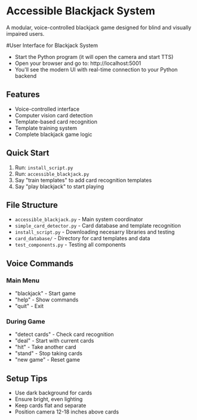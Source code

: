 # Accessible Blackjack System

A modular, voice-controlled blackjack game designed for blind and visually impaired users.

#User Interface for Blackjack System
- Start the Python program (it will open the camera and start TTS)
- Open your browser and go to: http://localhost:5001
- You'll see the modern UI with real-time connection to your Python backend

## Features
- Voice-controlled interface
- Computer vision card detection  
- Template-based card recognition
- Template training system
- Complete blackjack game logic

## Quick Start
1. Run: `install_script.py`
2. Run: `accessible_blackjack.py`
3. Say "train templates" to add card recognition templates
4. Say "play blackjack" to start playing

## File Structure
- `accessible_blackjack.py` - Main system coordinator
- `simple_card_detector.py` - Card database and template recognition  
- `install_script.py` - Downloading necesarry libraries and testing
- `card_database/` - Directory for card templates and data
- `test_components.py` - Testing all components


## Voice Commands

### Main Menu
- "blackjack" - Start game
- "help" - Show commands
- "quit" - Exit

### During Game  
- "detect cards" - Check card recognition
- "deal" - Start with current cards
- "hit" - Take another card
- "stand" - Stop taking cards
- "new game" - Reset game

## Setup Tips
- Use dark background for cards
- Ensure bright, even lighting
- Keep cards flat and separate
- Position camera 12-18 inches above cards
